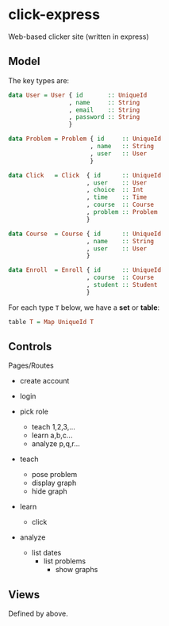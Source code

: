 # click-express

Web-based clicker site (written in express)

## Model

The key types are:

```haskell
data User = User { id       :: UniqueId
                 , name     :: String
                 , email    :: String
                 , password :: String
                 }

data Problem = Problem { id     :: UniqueId
                       , name   :: String
                       , user   :: User
                       }

data Click   = Click  { id      :: UniqueId
                      , user    :: User
                      , choice  :: Int
                      , time    :: Time
                      , course  :: Course
                      , problem :: Problem
                      }

data Course  = Course { id      :: UniqueId
                      , name    :: String
                      , user    :: User
                      }

data Enroll  = Enroll { id      :: UniqueId
                      , course  :: Course
                      , student :: Student
                      }
```

For each type `T` below, we have a **set** or **table**:

```haskell
table T = Map UniqueId T
```

## Controls

Pages/Routes

+ create account

+ login

+ pick role
  * teach 1,2,3,...
  * learn a,b,c...
  * analyze p,q,r...

+ teach
  * pose problem
  * display graph
  * hide graph

+ learn
  * click

+ analyze
  * list dates
     * list problems
       * show graphs

## Views

Defined by above.
